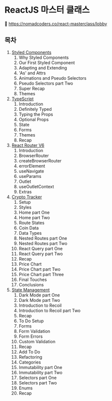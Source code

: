 # ReactJS 마스터 클래스

🔗 https://nomadcoders.co/react-masterclass/lobby

## 목차

1. [Styled Components](./01_00_Style_Components.md)
    1. Why Styled Components
    2. Our First Styled Component
    3. Adapting and Extending
    4. 'As' and Attrs
    5. Animations and Pseudo Selectors
    6. Pseudo Selectors part Two
    7. Super Recap
    8. Themes
2. [TypeScript](./02_00_TypeScript.md)
    1. Introduction
    2. Definitely Typed
    3. Typing the Props
    4. Optional Props
    5. State
    6. Forms
    7. Themes
    8. Recap
3. [React Router V6](./03_00_React_Router.md)
    1. Introduction
    2. BrowserRouter
    3. createBrowserRouter
    4. errorElement
    5. useNavigate
    6. useParams
    7. Outlet
    8. useOutletContext
    9. Extras
4. [Crypto Tracker](./04_00_Crypto_Tracker.md)
    1. Setup
    2. Styles
    3. Home part One 
    4. Home part Two
    5. Route States
    6. Coin Data
    7. Data Types
    8. Nested Routes part One
    9. Nested Routes part Two
    10. React Query part One
    11. React Query part Two
    12. Recap
    13. Price Chart
    14. Price Chart part Two
    15. Price Chart part Three
    16. Final Touches
    17. Conclusions
5. [State Management](./05_00_State_Management.md)
    1. Dark Mode part One
    2. Dark Mode part Two
    3. Introduction to Recoil
    4. Introduction to Recoil part Two
    5. Recap
    6. To Do Setup
    7. Forms
    8. Form Validation
    9. Form Errors
    10. Custom Validation
    11. Recap
    12. Add To Do
    13. Refactoring
    14. Categories
    15. Immutability part One
    16. Immutability part Two 
    17. Selectors part One
    18. Selectors part Two
    19. Enums
    20. Recap